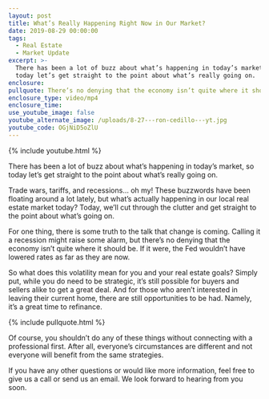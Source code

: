 ```yaml
---
layout: post
title: What’s Really Happening Right Now in Our Market?
date: 2019-08-29 00:00:00
tags:
  - Real Estate
  - Market Update
excerpt: >-
  There has been a lot of buzz about what’s happening in today’s market, so
  today let’s get straight to the point about what’s really going on.
enclosure:
pullquote: There’s no denying that the economy isn’t quite where it should be.
enclosure_type: video/mp4
enclosure_time:
use_youtube_image: false
youtube_alternate_image: /uploads/8-27---ron-cedillo---yt.jpg
youtube_code: OGjNiD5oZlU
---
```


{% include youtube.html %}

There has been a lot of buzz about what’s happening in today’s market, so today let’s get straight to the point about what’s really going on.

Trade wars, tariffs, and recessions… oh my\! These buzzwords have been floating around a lot lately, but what’s actually happening in our local real estate market today? Today, we’ll cut through the clutter and get straight to the point about what’s going on.

For one thing, there is some truth to the talk that change is coming. Calling it a recession might raise some alarm, but there’s no denying that the economy isn’t quite where it should be. If it were, the Fed wouldn’t have lowered rates as far as they are now.

So what does this volatility mean for you and your real estate goals? Simply put, while you do need to be strategic, it’s still possible for buyers and sellers alike to get a great deal. And for those who aren’t interested in leaving their current home, there are still opportunities to be had. Namely, it’s a great time to refinance.

{% include pullquote.html %}

Of course, you shouldn’t do any of these things without connecting with a professional first. After all, everyone’s circumstances are different and not everyone will benefit from the same strategies.

If you have any other questions or would like more information, feel free to give us a call or send us an email. We look forward to hearing from you soon.